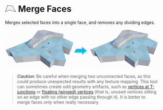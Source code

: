 # ![Merge Faces icon](images/icons/Face_Merge.png) Merge Faces

Merges selected faces into a single face, and removes any dividing edges.

![Material shows multiple faces become one](images/MergeFaces_Example.png)

> ***Caution:*** Be careful when merging two unconnected faces, as this could produce unexpected results with any texture mapping. This tool can sometimes create odd geometry artifacts, such as [vertices at T-junctions](workflow-edit-tips.md#tjoint) or [floating (winged) vertices](workflow-edit-tips.md#floatv) (that is, unused vertices sitting on an edge with no other edge passing through it). It is better to merge faces only when really necessary.


